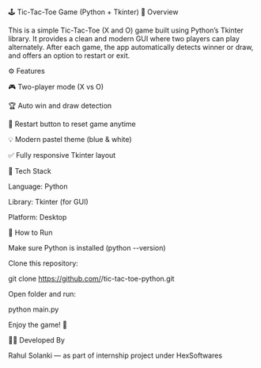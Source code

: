 🕹️ Tic-Tac-Toe Game (Python + Tkinter)
📌 Overview

This is a simple Tic-Tac-Toe (X and O) game built using Python’s Tkinter library.
It provides a clean and modern GUI where two players can play alternately.
After each game, the app automatically detects winner or draw,
and offers an option to restart or exit.

⚙️ Features

🎮 Two-player mode (X vs O)

🏆 Auto win and draw detection

🔁 Restart button to reset game anytime

💡 Modern pastel theme (blue & white)

✅ Fully responsive Tkinter layout

🧩 Tech Stack

Language: Python

Library: Tkinter (for GUI)

Platform: Desktop

🚀 How to Run

Make sure Python is installed (python --version)

Clone this repository:

git clone https://github.com/<your-username>/tic-tac-toe-python.git


Open folder and run:

python main.py


Enjoy the game! 🎉

👨‍💻 Developed By

Rahul Solanki — as part of internship project under HexSoftwares
